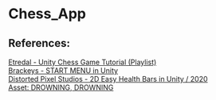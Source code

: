 # Chess_App

## References: </br>
[Etredal - Unity Chess Game Tutorial (Playlist)](https://www.youtube.com/playlist?list=PLXV-vjyZiT4b7WGjgiqMy422AVyMaigl1) </br>
[Brackeys - START MENU in Unity](https://www.youtube.com/watch?v=zc8ac_qUXQY) </br>
[Distorted Pixel Studios - 2D Easy Health Bars in Unity / 2020](https://www.youtube.com/watch?v=v1UGTTeQzbo&ab_channel=DistortedPixelStudios) </br>
[Asset: DROWNING, DROWNING](https://nomnomnami.itch.io/drowning-drowning)
